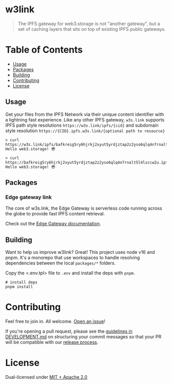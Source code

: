 # w3link

> The IPFS gateway for web3.storage is not "another gateway", but a set of caching layers that sits on top of existing IPFS public gateways.

# Table of Contents <!-- omit in toc -->

- [Usage](#usage)
- [Packages](#packages)
- [Building](#building)
- [Contributing](#contributing)
- [License](#license)

## Usage

Get your files from the IPFS Network via their unique content identifier with a lightning fast experience. Like any other IPFS gateway, `w3s.link` supports IPFS path style resolutions `https://w3s.link/ipfs/{cid}` and subdomain style resolution `https://{CID}.ipfs.w3s.link/{optional path to resource}`

```
> curl https://w3s.link/ipfs/bafkreig5ry6hjrkj2xyut5yrdjztap2z2yso6qlq4n7rnalt5l4lsccw2u
Hello web3.storage! 😎

> curl https://bafkreig5ry6hjrkj2xyut5yrdjztap2z2yso6qlq4n7rnalt5l4lsccw2u.ipfs.w3s.link
Hello web3.storage! 😎
```

## Packages

### Edge gateway link

The core of w3s.link, the Edge Gateway is serverless code running across the globe to provide fast IPFS content retrieval.

Check out the [Edge Gateway documentation](./packages/edge-gateway-link).

## Building

Want to help us improve w3link? Great! This project uses node v16 and pnpm. It's a monorepo that use workspaces to handle resolving dependencies between the local `packages/*` folders.

Copy the <.env.tpl> file to `.env` and install the deps with `pnpm`.

```console
# install deps
pnpm install
```

# Contributing

Feel free to join in. All welcome. [Open an issue](https://github.com/web3-storage/w3link/issues)!

If you're opening a pull request, please see the [guidelines in DEVELOPMENT.md](./DEVELOPMENT.md#how-should-i-write-my-commits) on structuring your commit messages so that your PR will be compatible with our [release process](./DEVELOPMENT.md#release).

# License

Dual-licensed under [MIT + Apache 2.0](https://github.com/web3-storage/w3link/blob/main/LICENSE.md)